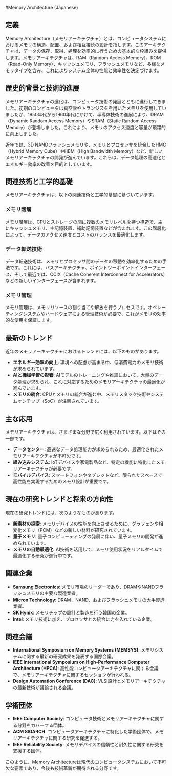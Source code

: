 #Memory Architecture (Japanese)

## 定義

Memory Architecture（メモリアーキテクチャ）とは、コンピュータシステムにおけるメモリの構造、配置、および相互接続の設計を指します。このアーキテクチャは、データの保存、取得、処理を効率的に行うための基本的な枠組みを提供します。メモリアーキテクチャは、RAM（Random Access Memory）、ROM（Read-Only Memory）、キャッシュメモリ、フラッシュメモリなど、多様なメモリタイプを含み、これによりシステム全体の性能と効率性を決定づけます。

## 歴史的背景と技術的進展

メモリアーキテクチャの進化は、コンピュータ技術の発展とともに進行してきました。初期のコンピュータは真空管やトランジスタを用いたメモリを使用していましたが、1950年代から1960年代にかけて、半導体技術の進展により、DRAM（Dynamic Random Access Memory）やSRAM（Static Random Access Memory）が登場しました。これにより、メモリのアクセス速度と容量が飛躍的に向上しました。

近年では、3D NANDフラッシュメモリや、メモリとプロセッサを統合したHMC（Hybrid Memory Cube）やHBM（High Bandwidth Memory）など、新しいメモリアーキテクチャの開発が進んでいます。これらは、データ処理の高速化とエネルギー効率の改善を目的としています。

## 関連技術と工学的基礎

メモリアーキテクチャは、以下の関連技術と工学的基礎に基づいています。

### メモリ階層

メモリ階層は、CPUとストレージの間に複数のメモリレベルを持つ構造で、主にキャッシュメモリ、主記憶装置、補助記憶装置などが含まれます。この階層化によって、データのアクセス速度とコストのバランスを最適化します。

### データ転送技術

データ転送技術は、メモリとプロセッサ間のデータの移動を効率化するための手法です。これには、バスアーキテクチャ、ポイントツーポイントインターフェース、そして最近では、CCIX（Cache Coherent Interconnect for Accelerators）などの新しいインターフェースが含まれます。

### メモリ管理

メモリ管理は、メモリリソースの割り当てや解放を行うプロセスです。オペレーティングシステムやハードウェアによる管理技術が必要で、これがメモリの効率的な使用を保証します。

## 最新のトレンド

近年のメモリアーキテクチャにおけるトレンドには、以下のものがあります。

- **エネルギー効率の向上**: 環境への配慮が高まる中、低消費電力のメモリ技術が求められています。
- **AIと機械学習の影響**: AIモデルのトレーニングや推論において、大量のデータ処理が求められ、これに対応するためのメモリアーキテクチャの最適化が進んでいます。
- **メモリの統合**: CPUとメモリの統合が進む中、メモリスタック技術やシステムオンチップ（SoC）が注目されています。

## 主な応用

メモリアーキテクチャは、さまざまな分野で広く利用されています。以下はその一部です。

- **データセンター**: 高速なデータ処理能力が求められるため、最適化されたメモリアーキテクチャが不可欠です。
- **組み込みシステム**: IoTデバイスや家電製品など、特定の機能に特化したメモリアーキテクチャが必要です。
- **モバイルデバイス**: スマートフォンやタブレットなど、限られたスペースで高性能を実現するためのメモリ設計が重要です。

## 現在の研究トレンドと将来の方向性

現在の研究トレンドには、次のようなものがあります。

- **新素材の探索**: メモリデバイスの性能を向上させるために、グラフェンや相変化メモリ（PCM）などの新しい材料が研究されています。
- **量子メモリ**: 量子コンピューティングの発展に伴い、量子メモリの開発が進められています。
- **メモリの自動最適化**: AI技術を活用して、メモリ使用状況をリアルタイムで最適化する研究が進行中です。

## 関連企業

- **Samsung Electronics**: メモリ市場のリーダーであり、DRAMやNANDフラッシュメモリの主要な製造業者。
- **Micron Technology**: DRAM、NAND、およびフラッシュメモリの大手製造業者。
- **SK Hynix**: メモリチップの設計と製造を行う韓国の企業。
- **Intel**: メモリ技術に加え、プロセッサとの統合に力を入れている企業。

## 関連会議

- **International Symposium on Memory Systems (MEMSYS)**: メモリシステムに関する最新の研究成果を発表する国際会議。
- **IEEE International Symposium on High-Performance Computer Architecture (HPCA)**: 高性能コンピュータアーキテクチャに関する会議で、メモリアーキテクチャに関するセッションが行われる。
- **Design Automation Conference (DAC)**: VLSI設計とメモリアーキテクチャの最新技術が議論される会議。

## 学術団体

- **IEEE Computer Society**: コンピュータ技術とメモリアーキテクチャに関する分野をカバーする団体。
- **ACM SIGARCH**: コンピュータアーキテクチャに特化した学術団体で、メモリアーキテクチャに関する研究を促進する。
- **IEEE Reliability Society**: メモリデバイスの信頼性と耐久性に関する研究を支援する団体。

このように、Memory Architectureは現代のコンピュータシステムにおいて不可欠な要素であり、今後も技術革新が期待される分野です。